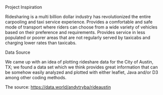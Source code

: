 Project Inspiration

Ridesharing is a multi billion dollar industry has revolutionized the entire carpooling and taxi service experience.
Provides a comfortable and safe mode of transport where riders can choose from a wide variety of vehicles based on their preference and requirements.
Provides service in less populated or poorer areas that are not regularly served by taxicabs and charging lower rates than taxicabs.

Data Source

We came up with an idea of plotting rideshare data for the City of Austin, TX; we found a data set which we think provides great 
information that can be somehow easily analyzed and plotted with either leaflet, Java and/or D3 among other coding methods. 

The source:
https://data.world/andytryba/rideaustin

